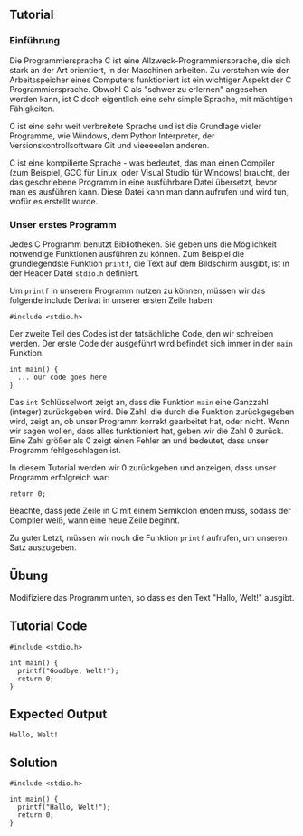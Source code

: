 Tutorial
--------

### Einführung

Die Programmiersprache C ist eine Allzweck-Programmiersprache, die sich stark an der Art orientiert, in der Maschinen arbeiten.
Zu verstehen wie der Arbeitsspeicher eines Computers funktioniert ist ein wichtiger Aspekt der C Programmiersprache.
Obwohl C als "schwer zu erlernen" angesehen werden kann, ist C doch eigentlich eine sehr simple Sprache, mit mächtigen Fähigkeiten.

C ist eine sehr weit verbreitete Sprache und ist die Grundlage vieler Programme, wie Windows, dem Python Interpreter, der Versionskontrollsoftware Git und vieeeeelen anderen.

C ist eine kompilierte Sprache - was bedeutet, das man einen Compiler (zum Beispiel, GCC für Linux, oder Visual Studio für Windows) braucht, der das geschriebene Programm in eine ausführbare Datei übersetzt, bevor man es ausführen kann.
Diese Datei kann man dann aufrufen und wird tun, wofür es erstellt wurde.

### Unser erstes Programm

Jedes C Programm benutzt Bibliotheken. Sie geben uns die Möglichkeit notwendige Funktionen ausführen zu können.
Zum Beispiel die grundlegendste Funktion `printf`, die Text auf dem Bildschirm ausgibt, ist in der Header Datei `stdio.h` definiert. 

Um `printf` in unserem Programm nutzen zu können, müssen wir das folgende include Derivat in unserer ersten Zeile haben:

    #include <stdio.h>

Der zweite Teil des Codes ist der tatsächliche Code, den wir schreiben werden. Der erste Code der ausgeführt wird befindet sich immer in der `main` Funktion.

    int main() {
      ... our code goes here
    }

Das `int` Schlüsselwort zeigt an, dass die Funktion `main` eine Ganzzahl (integer) zurückgeben wird.
Die Zahl, die durch die Funktion zurückgegeben wird, zeigt an, ob unser Programm korrekt gearbeitet hat, oder nicht. Wenn wir sagen wollen, dass alles funktioniert hat, geben wir die Zahl 0 zurück. Eine Zahl größer als 0 zeigt einen Fehler an und bedeutet, dass unser Programm fehlgeschlagen ist.

In diesem Tutorial werden wir 0 zurückgeben und anzeigen, dass unser Programm erfolgreich war:

    return 0;

Beachte, dass jede Zeile in C mit einem Semikolon enden muss, sodass der Compiler weiß, wann eine neue Zeile beginnt.

Zu guter Letzt, müssen wir noch die Funktion `printf` aufrufen, um unseren Satz auszugeben.

Übung
-----

Modifiziere das Programm unten, so dass es den Text "Hallo, Welt!" ausgibt.

Tutorial Code
-------------

    #include <stdio.h>

    int main() {
      printf("Goodbye, Welt!");
      return 0;
    }

Expected Output
-----------------

    Hallo, Welt!

Solution
------

    #include <stdio.h>

    int main() {
      printf("Hallo, Welt!");
      return 0;
    }
